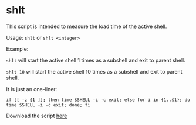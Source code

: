 # shlt

This script is intended to measure the load time of the active shell.

Usage: `shlt` or `shlt <integer>`

Example:

`shlt` will start the active shell 1 times as a subshell and exit to parent shell.

`shlt 10` will start the active shell 10 times as a subshell and exit to parent shell.

It is just an one-liner:

```
if [[ -z $1 ]]; then time $SHELL -i -c exit; else for i in {1..$1}; do time $SHELL -i -c exit; done; fi
```

Download the script [here](shlt.sh)
